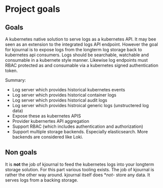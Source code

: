 # Project goals

## Goals
A kubernetes native solution to serve logs as a kubernetes API. It may bee seen as an extension to the integrated logs API endpoint.
However the goal for kjournal is to expose logs from the longterm log storage back to kubernetes api consumers.
Logs should be searchable, watchable and consumable in a kubernete style manner.
Likewise log endpoints must RBAC protected as and consumable via a kubernetes signed authentication token.

Summary: 
- Log server which provides historical kubernetes events
- Log server which provides historical container logs
- Log server which provides historical audit logs
- Log server which provides histroical generic logs (unstructered log data)
- Expose these as kubernetes APIS
- Provider kubernertes API aggregation
- Support RBAC (which includes authentication and authorization)
- Support multiple storage backends. Especially elasticsearch. More backends are considered like Loki.

## Non goals
It is **not** the job of kjournal to feed the kubernetes logs into your longterm storage solution.
For this part various tooling exists. The job of kjournal is rather the other way around.
kjournal itself does **not*- store any data. It serves logs from a backing storage.
